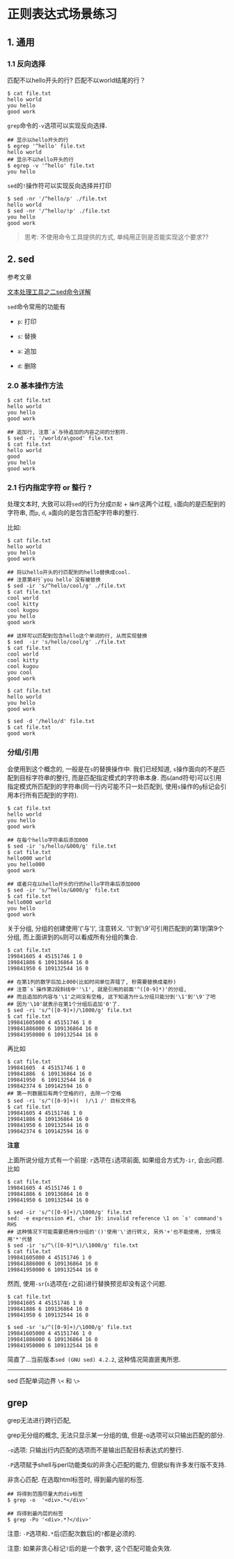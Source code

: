 # 正则表达式场景练习

## 1. 通用

### 1.1 反向选择

匹配不以hello开头的行? 匹配不以world结尾的行？

```
$ cat file.txt
hello world
you hello
good work
```

`grep`命令的`-v`选项可以实现反向选择.

```
## 显示以hello开头的行
$ egrep '^hello' file.txt
hello world
## 显示不以hello开头的行
$ egrep -v '^hello' file.txt
you hello
```

`sed`的`!`操作符可以实现反向选择并打印

```
$ sed -nr '/^hello/p' ./file.txt
hello world
$ sed -nr '/^hello/!p' ./file.txt
you hello
good work
```

> 思考: 不使用命令工具提供的方式, 单纯用正则是否能实现这个要求??

## 2. sed

参考文章

[文本处理工具之二sed命令详解](http://www.2cto.com/os/201406/308604.html)

`sed`命令常用的功能有

- `p`: 打印

- `s`: 替换

- `a`: 追加

- `d`: 删除

### 2.0 基本操作方法

```
$ cat file.txt
hello world
you hello
good work

## 追加行, 注意`a`与待追加的内容之间的分割符.
$ sed -ri '/world/a\good' file.txt
$ cat file.txt
hello world
good
you hello
good work
```

### 2.1 行内指定字符 or 整行 ?

处理文本时, 大致可以将`sed`的行为分成`匹配` + `操作`这两个过程, `s`面向的是匹配到的字符串, 而`p`, `d`, `a`面向的是包含匹配字符串的整行.

比如:

```
$ cat file.txt
hello world
you hello
good work

## 将以hello开头的行匹配到的hello替换成cool.
## 注意第4行`you hello`没有被替换
$ sed -ir 's/^hello/cool/g' ./file.txt
$ cat file.txt
cool world
cool kitty
cool kugou
you hello
good work

## 这样可以匹配到包含hello这个单词的行, 从而实现替换
$ sed  -ir 's/hello/cool/g' ./file.txt
$ cat file.txt
cool world
cool kitty
cool kugou
you cool
good work
```


```
$ cat file.txt
hello world
you hello
good work

$ sed -d '/hello/d' file.txt
$ cat file.txt
good work
```

### 分组/引用

会使用到这个概念的, 一般是在`s`的替换操作中. 我们已经知道, `s`操作面向的不是匹配到目标字符串的整行, 而是匹配指定模式的字符串本身. 而`&`(and符号)可以引用指定模式所匹配到的字符串(同一行内可能不只一处匹配到, 使用`s`操作的`g`标记会引用本行所有匹配到的字符).

```
$ cat file.txt
hello world
you hello
good work

## 在每个hello字符串后添加000
$ sed -ir 's/hello/&000/g' file.txt
$ cat file.txt
hello000 world
you hello000
good work

## 或者只在以hello开头的行的hello字符串后添加000
$ sed -ir 's/^hello/&000/g' file.txt
$ cat file.txt
hello000 world
you hello
good work
```

关于分组, 分组的创建使用'('与')', 注意转义. '\1'到'\9'可引用匹配到的第1到第9个分组, 而上面讲到的`&`则可以看成所有分组的集合.

```
$ cat file.txt
199841605 4 45151746 1 0
199841886 6 109136864 16 0
199841950 6 109132544 16 0

## 在第1列的数字后加上000(比如时间单位弄错了, 秒需要替换成毫秒)
## 注意`s`操作第2段斜线中''\1', 就是引用的前面'^([0-9]*)'的分组,
## 而且追加的内容与'\1'之间没有空格, 这下知道为什么分组只能分到'\1'到'\9'了吧
## 因为'\10'就表示在第1个分组后追加'0'了.
$ sed -ri 's/^([0-9]+)/\1000/g' file.txt
$ cat file.txt
199841605000 4 45151746 1 0
199841886000 6 109136864 16 0
199841950000 6 109132544 16 0
```

再比如

```
$ cat file.txt
199841605  4 45151746 1 0
199841886  6 109136864 16 0
199841950  6 109132544 16 0
199842374 6 109142594 16 0
## 第一列数据后有两个空格的行, 去除一个空格
$ sed -ri 's/^([0-9]+)(  )/\1 /' 目标文件名
$ cat file.txt
199841605 4 45151746 1 0
199841886 6 109136864 16 0
199841950 6 109132544 16 0
199842374 6 109142594 16 0
```

**注意**

上面所说分组方式有一个前提: `r`选项在`i`选项前面, 如果组合方式为`-ir`, 会出问题. 比如

```
$ cat file.txt
199841605 4 45151746 1 0
199841886 6 109136864 16 0
199841950 6 109132544 16 0

$ sed -ir 's/^([0-9]+)/\1000/g' file.txt
sed: -e expression #1, char 19: invalid reference \1 on `s' command's RHS
## 这种情况下可能需要把用作分组的'()'使用'\'进行转义, 另外'+'也不能使用, 分情况用'*'代替
$ sed -ir 's/^\([0-9]*\)/\1000/g' file.txt
$ cat file.txt
199841605000 4 45151746 1 0
199841886000 6 109136864 16 0
199841950000 6 109132544 16 0
```

然而, 使用`-sr`(`s`选项在`r`之前)进行替换预览却没有这个问题.

```
$ cat file.txt
199841605 4 45151746 1 0
199841886 6 109136864 16 0
199841950 6 109132544 16 0

$ sed -sr 's/^([0-9]+)/\1000/g' file.txt
199841605000 4 45151746 1 0
199841886000 6 109136864 16 0
199841950000 6 109132544 16 0
```

简直了...当前版本`sed (GNU sed) 4.2.2`, 这种情况简直匪夷所思.

------

sed
匹配单词边界 `\<` 和 `\>`


## grep

grep无法进行跨行匹配,

grep无分组的概念, 无法只显示某一分组的值, 但是-o选项可以只输出匹配的部分.

`-o`选项: 只输出行内匹配的选项而不是输出匹配目标表达式的整行.

`-P`选项赋予shell与perl功能类似的非贪心匹配的能力, 但貌似有许多发行版不支持.

非贪心匹配. 在选取html标签时, 得到最内层的标签.

```
## 将得到范围尽量大的div标签
$ grep -o  '<div>.*</div>'

## 将得到最内层的标签
$ grep -Po '<div>.*?</div>'
```

注意: `-P`选项和`.*`后(匹配次数后)的`?`都是必须的.

注意: 如果非贪心标记`?`后的是一个数字, 这个匹配可能会失效.